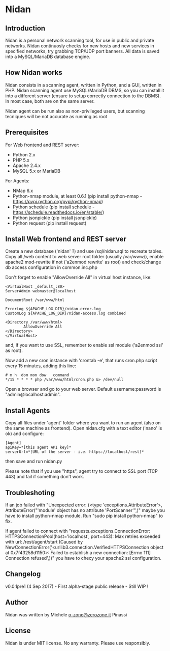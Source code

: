 Nidan
=====

Introduction
------------

Nidan is a personal network scanning tool, for use in public and private networks. Nidan continuosly checks for new hosts and new services in 
specified networks, try grabbing TCP/UDP port banners. All data is saved into a MySQL/MariaDB database engine.

How Nidan works
---------------

Nidan consists in a scanning agent, written in Python, and a GUI, written in PHP. Nidan scanning agent use MySQL/MariaDB DBMS, so you can install 
it into a different server (ensure to setup correctly connection to the DBMS). In most case, both are on the same server.

Nidan agent can be run also as non-privileged users, but scanning tecniques will be not accurate as running as root

## Prerequisites 

For Web frontend and REST server:
* Python 2.x
* PHP 5.x
* Apache 2.4.x
* MySQL 5.x or MariaDB

For Agents:
* NMap 6.x
* Python-nmap module, at least 0.6.1 (pip install python-nmap - https://pypi.python.org/pypi/python-nmap)
* Python schedule (pip install schedule - https://schedule.readthedocs.io/en/stable/)
* Python jsonpickle (pip install jsonpickle)
* Python request (pip install request)

## Install Web frontend and REST server

Create a new database ('nidan' ?) and use /sql/nidan.sql to recreate tables. Copy all /web content to web server root folder (usually /var/www/),
enable apache2 mod-rewrite if not ('a2enmod rewrite' as root) and check/change db access configuration in common.inc.php

Don't forget to enable "AllowOverride All" in virtual host instance, like:

    <VirtualHost _default_:80>
	ServerAdmin webmaster@localhost

	DocumentRoot /var/www/html

	ErrorLog ${APACHE_LOG_DIR}/nidan-error.log
	CustomLog ${APACHE_LOG_DIR}/nidan-access.log combined

	<Directory /var/www/html>
    	    AllowOverride All
	</Directory>
    </VirtualHost>

and, if you want to use SSL, remember to enable ssl module ('a2enmod ssl' as root).

Now add a new cron instance with 'crontab -e', that runs cron.php script every 15 minutes, adding this line:

    # m h  dom mon dow   command
    */15 * * * * php /var/www/html/cron.php &> /dev/null

Open a browser and go to your web server. Default username:password is "admin@localhost:admin".

## Install Agents

Copy all files under 'agent' folder where you want to run an agent (also on the same machine as frontend). Open nidan.cfg with a text editor ('nano' is ok) and configure:

    [Agent]
    apiKey=*[this agent API key]*
    serverUrl=*[URL of the server - i.e. https://localhost/rest]*

then save and run nidan.py

Please note that if you use "https", agent try to connect to SSL port (TCP 443) and fail if something don't work.

## Troubleshoting

If an job failed with "Unexpected error: (<type 'exceptions.AttributeError'>, AttributeError("'module' object has no attribute 'PortScanner'",)" maybe you have to install python-nmap module. Run "sudo pip install python-nmap" to fix.

If agent failed to connect with "requests.exceptions.ConnectionError: HTTPSConnectionPool(host='localhost', port=443): Max retries exceeded with url: /rest/agent/start (Caused by NewConnectionError('<urllib3.connection.VerifiedHTTPSConnection object at 0x7f43258d1150>: Failed to establish a new connection: [Errno 111] Connection refused',))" you have to checy your apache2 ssl configuration.

## Changelog

v0.0.1pre1 (4 Sep 2017) - First alpha-stage public release - Still WIP !

## Author

Nidan was written by Michele <o-zone@zerozone.it> Pinassi

## License

Nidan is under MIT license. No any warranty. Please use responsibly.

